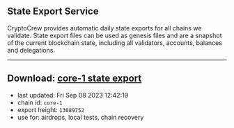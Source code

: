 ## State Export Service
CryptoCrew provides automatic daily state exports for all chains we validate. State export files can be used as genesis files and are a snapshot of the current blockchain state, including all validators, accounts, balances and delegations.

---
**Download: [core-1 state export](https://dl.ccvalidators.com/SERVICE/persistence/core-1_export_13089752.json)**
---

- last updated: Fri Sep 08 2023 12:42:19
- chain id: `core-1`
- export height: `13089752`
- use for: airdrops, local tests, chain recovery
